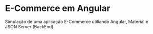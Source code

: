 # E-Commerce em Angular
Simulação de uma aplicação E-Commerce utiliando Angular, Material e JSON Server (BackEnd).
